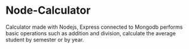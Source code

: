 # Node-Calculator 

Calculator made with Nodejs, 
Express connected to Mongodb performs basic operations such as addition and division, 
calculate the average student by semester or by year.
